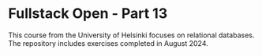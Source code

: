 # Fullstack Open - Part 13

This course from the University of Helsinki focuses on relational databases. The repository includes exercises completed in August 2024.
